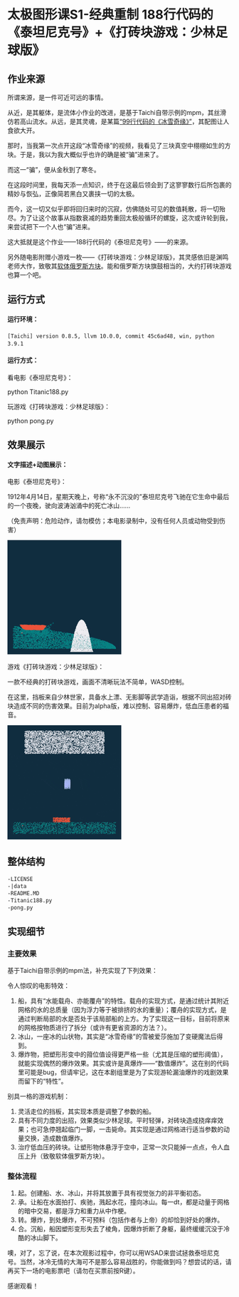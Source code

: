 # 太极图形课S1-经典重制 188行代码的《泰坦尼克号》+《打砖块游戏：少林足球版》

## 作业来源
所谓来源，是一件可近可远的事情。

从近，是其躯体，是流体小作业的改进，是基于Taichi自带示例的mpm，其丝滑仿若高山流水。从远，是其灵魂，是某篇[“99行代码的《冰雪奇缘》”](https://zhuanlan.zhihu.com/p/97700605)，其配图让人食欲大开。

那时，当我第一次点开这段“冰雪奇缘”的视频，我看见了三块真空中栩栩如生的方块。于是，我以为我大概似乎也许的确是被“骗”进来了。

而这一“骗”，便从金秋到了寒冬。

在这段时间里，我每天添一点知识，终于在这最后领会到了这寥寥数行后所包裹的精妙与恢弘，正像简若黑白又裹挟一切的太极。

而今，这一切又似乎即将回归来时的沉寂，仿佛随处可见的数值耗散，将一切殆尽。为了让这个故事从指数衰减的趋势重回太极般循环的螺旋，这次或许轮到我，来尝试把下一个人也“骗”进来。

这大抵就是这个作业——188行代码的《泰坦尼克号》——的来源。

另外随电影附赠小游戏一枚——《打砖块游戏：少林足球版》，其灵感依旧是渊鸣老师大作，致敬其[软体俄罗斯方块](https://zhuanlan.zhihu.com/p/422931456)。能和俄罗斯方块旗鼓相当的，大约打砖块游戏也算一个吧。


## 运行方式
#### 运行环境：
`[Taichi] version 0.8.5, llvm 10.0.0, commit 45c6ad48, win, python 3.9.1`

#### 运行方式：
看电影《泰坦尼克号》：

python Titanic188.py

玩游戏《打砖块游戏：少林足球版》：

python pong.py


## 效果展示
#### 文字描述+动图展示：

电影《泰坦尼克号》：

1912年4月14日，星期天晚上，号称“永不沉没的”泰坦尼克号飞驰在它生命中最后的一个夜晚，驶向波涛汹涌中的死亡冰山……

（免责声明：危险动作，请勿模仿；本电影录制中，没有任何人员或动物受到伤害）

![demo.gif](./data/demo.gif)



游戏《打砖块游戏：少林足球版》：

一款不经典的打砖块游戏，画面不清晰玩法不简单，WASD控制。

在这里，挡板来自少林世家，具备水上漂、无影脚等武学造诣，根据不同出招对砖块造成不同的伤害效果。目前为alpha版，难以控制、容易爆炸，低血压患者的福音。


![demo.gif](./data/demo_pong.gif)


## 整体结构
```
-LICENSE
-|data
-README.MD
-Titanic188.py
-pong.py
```


## 实现细节

### 主要效果
基于Taichi自带示例的mpm法，补充实现了下列效果：

令人惊叹的电影特效：
1. 船，具有“水能载舟、亦能覆舟”的特性。载舟的实现方式，是通过统计其附近网格的水的总质量（因为浮力等于被排挤的水的重量）；覆舟的实现方式，是通过判断局部的水是否处于该局部船的上方。为了实现这一目标，目前将原来的网格按物质进行了拆分（或许有更省资源的方法？）。
2. 冰山，一座冰的山状物，其实是“冰雪奇缘”的雪被爱莎施加了变硬魔法后得到。
3. 爆炸物，把塑形形变中的箝位值设得更严格一些（尤其是压缩的塑形阈值），就能实现偶然的爆炸效果。其实或许是真爆炸——“数值爆炸”。这在别的代码里可能是bug，但请牢记，这在本剧组里是为了实现游轮漏油爆炸的戏剧效果而留下的“特性”。


别具一格的游戏机制：
1. 灵活走位的挡板，其实现本质是调整了参数的船。
2. 具有不同力度的出招，效果类似少林足球。平时轻弹，对砖块造成挠痒痒效果；也可急停翘起临门一脚，一击毙命。其实现是通过网格进行适当参数的动量交换，造成数值爆炸。
3. 治疗低血压的砖块。让塑形物体悬浮于空中，正常一次只能掉一点点，令人血压上升（致敬软体俄罗斯方块）。


### 整体流程

1. 起。创建船、水、冰山，并将其放置于具有视觉张力的非平衡初态。
2. 承。让船在水面拍打、疾驰，溅起水花，撞向冰山。每一dt，都是动量于网格的暗中交易，都是浮力和重力从中作梗。
3. 转。爆炸，到处爆炸，不可预料（包括作者与上帝）的却恰到好处的爆炸。
4. 合。沉船，船因塑形变形失去了棱角，因爆炸折断了身躯，最终缓缓沉没于冷酷的冰山脚下。

噢，对了，忘了说，在本次观影过程中，你可以用WSAD来尝试拯救泰坦尼克号。当然，冰冷无情的大海可不是那么容易战胜的，你能做到吗？想尝试的话，请再买下一场的电影票吧（请勿在买票前按R键）。

感谢观看！

